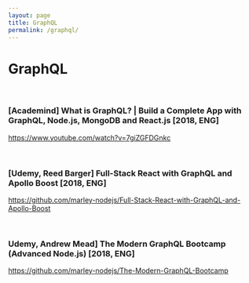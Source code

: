 ```yaml
---
layout: page
title: GraphQL
permalink: /graphql/
---
```


# GraphQL


<br/>

### [Academind] What is GraphQL? | Build a Complete App with GraphQL, Node.js, MongoDB and React.js [2018, ENG]

https://www.youtube.com/watch?v=7giZGFDGnkc

<br/>

### [Udemy, Reed Barger] Full-Stack React with GraphQL and Apollo Boost [2018, ENG]

https://github.com/marley-nodejs/Full-Stack-React-with-GraphQL-and-Apollo-Boost

<br/>

### Udemy, Andrew Mead] The Modern GraphQL Bootcamp (Advanced Node.js) [2018, ENG]

https://github.com/marley-nodejs/The-Modern-GraphQL-Bootcamp
